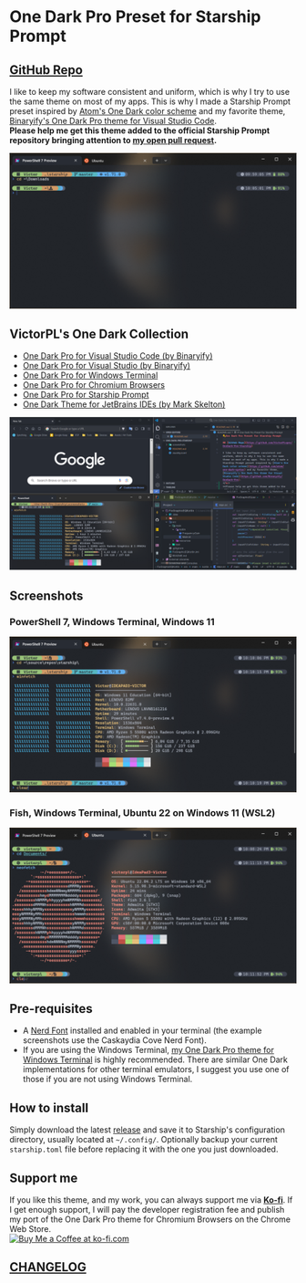 # One Dark Pro Preset for Starship Prompt

## [GitHub Repo](https://github.com/VictorPLopes/OneDark-Pro-Starship)

I like to keep my software consistent and uniform, which is why I try to use the same theme on most of my apps. This is why I made a Starship Prompt preset inspired by [Atom's One Dark color scheme](https://github.com/atom/one-dark-syntax) and my favorite theme, [Binaryify's One Dark Pro theme for Visual Studio Code](https://github.com/Binaryify/OneDark-Pro).
</br>
**Please help me get this theme added to the official Starship Prompt repository bringing attention to [my open pull request](https://github.com/starship/starship/pull/5345).**

![Starship Prompt](./screenshots/one-dark-pro.png)

## VictorPL's One Dark Collection

- [One Dark Pro for Visual Studio Code (by Binaryify)](https://github.com/Binaryify/OneDark-Pro)
- [One Dark Pro for Visual Studio (by Binaryify)](https://marketplace.visualstudio.com/items?itemName=zhuangtongfa.onedarkpro)
- [One Dark Pro for Windows Terminal](https://github.com/VictorPLopes/OneDark-Pro-Windows-Terminal)
- [One Dark Pro for Chromium Browsers](https://github.com/VictorPLopes/OneDark-Pro-Chromium)
- [One Dark Pro for Starship Prompt](https://github.com/VictorPLopes/OneDark-Pro-Starship)
- [One Dark Theme for JetBrains IDEs (by Mark Skelton)](https://plugins.jetbrains.com/plugin/11938-one-dark-theme)

![One Dark Pro Collection](./screenshots/one-dark-pro-collection.png)

## Screenshots

### PowerShell 7, Windows Terminal, Windows 11

![Windows](./screenshots/one-dark-pro-windows.png)

### Fish, Windows Terminal, Ubuntu 22 on Windows 11 (WSL2)

![WSL](./screenshots/one-dark-pro-ubuntu.png)

## Pre-requisites

- A [Nerd Font](https://www.nerdfonts.com/) installed and enabled in your terminal (the example screenshots use the Caskaydia Cove Nerd Font).
- If you are using the Windows Terminal, [my One Dark Pro theme for Windows Terminal](https://github.com/VictorPLopes/OneDark-Pro-Windows-Terminal) is highly recommended. There are similar One Dark implementations for other terminal emulators, I suggest you use one of those if you are not using Windows Terminal.

## How to install

Simply download the latest [release](https://github.com/VictorPLopes/OneDark-Pro-Chromium/releases) and save it to Starship's configuration directory, usually located at `~/.config/`. Optionally backup your current `starship.toml` file before replacing it with the one you just downloaded.

## Support me

If you like this theme, and my work, you can always support me via **[Ko-fi](https://ko-fi.com/victorplopes)**. If I get enough support, I will pay the developer registration fee and publish my port of the One Dark Pro theme for Chromium Browsers on the Chrome Web Store.
</br>
<a href='https://ko-fi.com/S6S7DTZCA' target='_blank'><img height='36' style='border:0px;height:36px;' src='https://storage.ko-fi.com/cdn/kofi2.png?v=3' border='0' alt='Buy Me a Coffee at ko-fi.com' /></a>

## [CHANGELOG](./CHANGELOG.md)
